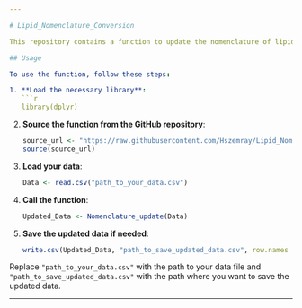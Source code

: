 ```yaml
---

# Lipid_Nomenclature_Conversion

This repository contains a function to update the nomenclature of lipid species in your dataset.

## Usage

To use the function, follow these steps:

1. **Load the necessary library**:
   ```r
   library(dplyr)
   ```

2. **Source the function from the GitHub repository**:
   ```r
   source_url <- "https://raw.githubusercontent.com/Hszemray/Lipid_Nomenclature_Conversion/main/Nomenclature_UpdateR.R"
   source(source_url)
   ```

3. **Load your data**:
   ```r
   Data <- read.csv("path_to_your_data.csv")
   ```

4. **Call the function**:
   ```r
   Updated_Data <- Nomenclature_update(Data)
   ```

5. **Save the updated data if needed**:
   ```r
   write.csv(Updated_Data, "path_to_save_updated_data.csv", row.names = FALSE)
   ```

Replace `"path_to_your_data.csv"` with the path to your data file and `"path_to_save_updated_data.csv"` with the path where you want to save the updated data.

---
```

